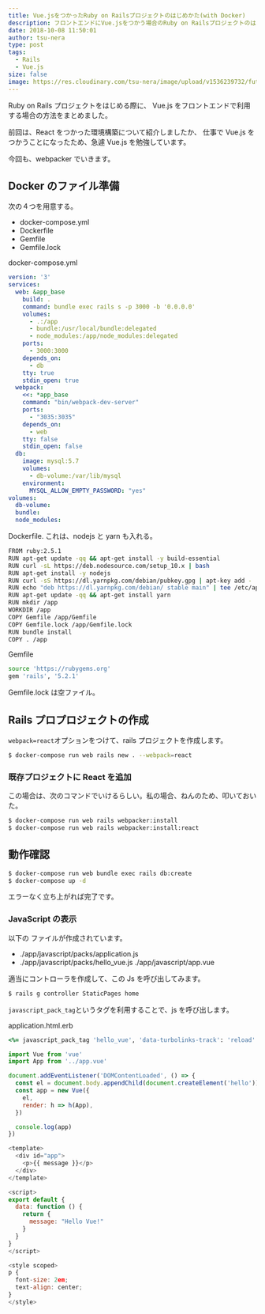 ```yaml
---
title: Vue.jsをつかったRuby on Railsプロジェクトのはじめかた(with Docker)
description: フロントエンドにVue.jsをつかう場合のRuby on Railsプロジェクトのはじめかたについて調べてみました。
date: 2018-10-08 11:50:01
author: tsu-nera
type: post
tags:
  - Rails
  - Vue.js
size: false
image: https://res.cloudinary.com/tsu-nera/image/upload/v1536239732/futurismo/thumbnails/rails-logo.png
---
```


Ruby on Rails プロジェクトをはじめる際に、
Vue.js をフロントエンドで利用する場合の方法をまとめました。

前回は、React をつかった環境構築について紹介しましたか、
仕事で Vue.js をつかうことになったため、急遽 Vue.js を勉強しています。

今回も、webpacker でいきます。

## Docker のファイル準備

次の４つを用意する。

- docker-compose.yml
- Dockerfile
- Gemfile
- Gemfile.lock

docker-compose.yml

```yaml
version: '3'
services:
  web: &app_base
    build: .
    command: bundle exec rails s -p 3000 -b '0.0.0.0'
    volumes:
      - .:/app
      - bundle:/usr/local/bundle:delegated
      - node_modules:/app/node_modules:delegated
    ports:
      - 3000:3000
    depends_on:
      - db
    tty: true
    stdin_open: true
  webpack:
    <<: *app_base
    command: "bin/webpack-dev-server"
    ports:
      - "3035:3035"
    depends_on:
      - web
    tty: false
    stdin_open: false
  db:
    image: mysql:5.7
    volumes:
      - db-volume:/var/lib/mysql
    environment:
      MYSQL_ALLOW_EMPTY_PASSWORD: "yes"
volumes:
  db-volume:
  bundle:
  node_modules:
```

Dockerfile. これは、nodejs と yarn も入れる。

```bash
FROM ruby:2.5.1
RUN apt-get update -qq && apt-get install -y build-essential
RUN curl -sL https://deb.nodesource.com/setup_10.x | bash
RUN apt-get install -y nodejs
RUN curl -sS https://dl.yarnpkg.com/debian/pubkey.gpg | apt-key add -
RUN echo "deb https://dl.yarnpkg.com/debian/ stable main" | tee /etc/apt/sources.list.d/yarn.list
RUN apt-get update -qq && apt-get install yarn
RUN mkdir /app
WORKDIR /app
COPY Gemfile /app/Gemfile
COPY Gemfile.lock /app/Gemfile.lock
RUN bundle install
COPY . /app
```

Gemfile

```bash
source 'https://rubygems.org'
gem 'rails', '5.2.1'
```

Gemfile.lock は空ファイル。

## Rails プロプロジェクトの作成

`webpack=react`オプションをつけて、rails プロジェクトを作成します。

```bash
$ docker-compose run web rails new . --webpack=react
```

### 既存プロジェクトに React を追加

この場合は、次のコマンドでいけるらしい。私の場合、ねんのため、叩いておいた。

```bash
$ docker-compose run web rails webpacker:install
$ docker-compose run web rails webpacker:install:react
```

## 動作確認

```bash
$ docker-compose run web bundle exec rails db:create
$ docker-compose up -d
```

エラーなく立ち上がれば完了です。

### JavaScript の表示

以下の ファイルが作成されています。

- ./app/javascript/packs/application.js
- ./app/javascript/packs/hello_vue.js
  ./app/javascript/app.vue

適当にコントローラを作成して、この Js を呼び出してみます。

```bash
$ rails g controller StaticPages home
```

`javascript_pack_tag`というタグを利用することで、js を呼び出します。

application.html.erb

```ruby
<%= javascript_pack_tag 'hello_vue', 'data-turbolinks-track': 'reload' %>
```

```javascript
import Vue from 'vue'
import App from '../app.vue'

document.addEventListener('DOMContentLoaded', () => {
  const el = document.body.appendChild(document.createElement('hello'))
  const app = new Vue({
    el,
    render: h => h(App),
  })

  console.log(app)
})
```

```javascript
<template>
  <div id="app">
    <p>{{ message }}</p>
  </div>
</template>

<script>
export default {
  data: function () {
    return {
      message: "Hello Vue!"
    }
  }
}
</script>

<style scoped>
p {
  font-size: 2em;
  text-align: center;
}
</style>
```


